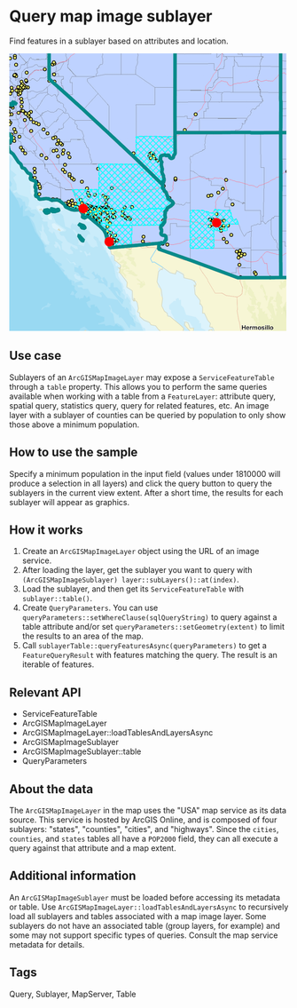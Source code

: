 # Query map image sublayer

Find features in a sublayer based on attributes and location.

![](screenshot.png)

## Use case

Sublayers of an `ArcGISMapImageLayer` may expose a `ServiceFeatureTable` through a `table` property. This allows you to perform the same queries available when working with a table from a `FeatureLayer`: attribute query, spatial query, statistics query, query for related features, etc. An image layer with a sublayer of counties can be queried by population to only show those above a minimum population.

## How to use the sample

Specify a minimum population in the input field (values under 1810000 will produce a selection in all layers) and click the query button to query the sublayers in the current view extent. After a short time, the results for each sublayer will appear as graphics.

## How it works

1. Create an `ArcGISMapImageLayer` object using the URL of an image service.
2. After loading the layer, get the sublayer you want to query with `(ArcGISMapImageSublayer) layer::subLayers()::at(index)`.
3. Load the sublayer, and then get its `ServiceFeatureTable` with `sublayer::table()`.
4. Create `QueryParameters`. You can use `queryParameters::setWhereClause(sqlQueryString)` to query against a table attribute and/or set `queryParameters::setGeometry(extent)` to limit the results to an area of the map.
5. Call `sublayerTable::queryFeaturesAsync(queryParameters)` to get a `FeatureQueryResult` with features matching the query. The result is an iterable of features.
## Relevant API

* ServiceFeatureTable
* ArcGISMapImageLayer
* ArcGISMapImageLayer::loadTablesAndLayersAsync
* ArcGISMapImageSublayer
* ArcGISMapImageSublayer::table
* QueryParameters

## About the data

The `ArcGISMapImageLayer` in the map uses the "USA" map service as its data source. This service is hosted by ArcGIS Online, and is composed of four sublayers: "states", "counties", "cities", and "highways".
Since the `cities`, `counties`, and `states` tables all have a `POP2000` field, they can all execute a query against that attribute and a map extent.

## Additional information

An `ArcGISMapImageSublayer` must be loaded before accessing its metadata or table. Use `ArcGISMapImageLayer::loadTablesAndLayersAsync` to recursively load all sublayers and tables associated with a map image layer. Some sublayers do not have an associated table (group layers, for example) and some may not support specific types of queries. Consult the map service metadata for details.

## Tags
Query, Sublayer, MapServer, Table
